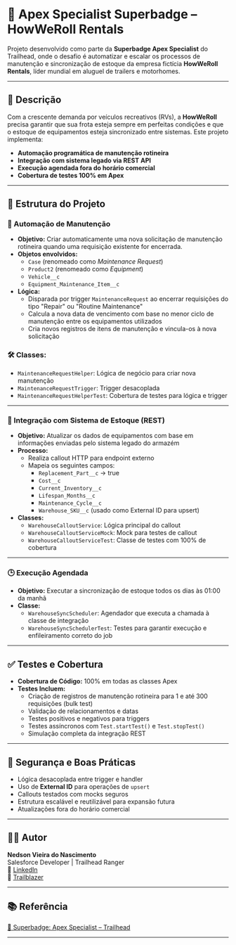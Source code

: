 # 🚐 Apex Specialist Superbadge – HowWeRoll Rentals

Projeto desenvolvido como parte da **Superbadge Apex Specialist** do Trailhead, onde o desafio é automatizar e escalar os processos de manutenção e sincronização de estoque da empresa fictícia **HowWeRoll Rentals**, líder mundial em aluguel de trailers e motorhomes.

---

## 🧾 Descrição

Com a crescente demanda por veículos recreativos (RVs), a **HowWeRoll** precisa garantir que sua frota esteja sempre em perfeitas condições e que o estoque de equipamentos esteja sincronizado entre sistemas. Este projeto implementa:

- **Automação programática de manutenção rotineira**
- **Integração com sistema legado via REST API**
- **Execução agendada fora do horário comercial**
- **Cobertura de testes 100% em Apex**

---

## 🧩 Estrutura do Projeto

### 🔁 Automação de Manutenção

- **Objetivo:** Criar automaticamente uma nova solicitação de manutenção rotineira quando uma requisição existente for encerrada.
- **Objetos envolvidos:**
  - `Case` (renomeado como *Maintenance Request*)
  - `Product2` (renomeado como *Equipment*)
  - `Vehicle__c`
  - `Equipment_Maintenance_Item__c`
- **Lógica:**
  - Disparada por trigger `MaintenanceRequest` ao encerrar requisições do tipo "Repair" ou "Routine Maintenance"
  - Calcula a nova data de vencimento com base no menor ciclo de manutenção entre os equipamentos utilizados
  - Cria novos registros de itens de manutenção e vincula-os à nova solicitação

### 🛠️ Classes:
- `MaintenanceRequestHelper`: Lógica de negócio para criar nova manutenção
- `MaintenanceRequestTrigger`: Trigger desacoplada
- `MaintenanceRequestHelperTest`: Cobertura de testes para lógica e trigger

---

### 🔗 Integração com Sistema de Estoque (REST)

- **Objetivo:** Atualizar os dados de equipamentos com base em informações enviadas pelo sistema legado do armazém
- **Processo:**
  - Realiza callout HTTP para endpoint externo
  - Mapeia os seguintes campos:
    - `Replacement_Part__c` → true
    - `Cost__c`
    - `Current_Inventory__c`
    - `Lifespan_Months__c`
    - `Maintenance_Cycle__c`
    - `Warehouse_SKU__c` (usado como External ID para upsert)
- **Classes:**
  - `WarehouseCalloutService`: Lógica principal do callout
  - `WarehouseCalloutServiceMock`: Mock para testes de callout
  - `WarehouseCalloutServiceTest`: Classe de testes com 100% de cobertura

---

### 🕒 Execução Agendada

- **Objetivo:** Executar a sincronização de estoque todos os dias às 01:00 da manhã
- **Classe:**
  - `WarehouseSyncScheduler`: Agendador que executa a chamada à classe de integração
  - `WarehouseSyncSchedulerTest`: Testes para garantir execução e enfileiramento correto do job

---

## ✅ Testes e Cobertura

- **Cobertura de Código:** 100% em todas as classes Apex
- **Testes Incluem:**
  - Criação de registros de manutenção rotineira para 1 e até 300 requisições (bulk test)
  - Validação de relacionamentos e datas
  - Testes positivos e negativos para triggers
  - Testes assíncronos com `Test.startTest()` e `Test.stopTest()`
  - Simulação completa da integração REST

---

## 🔐 Segurança e Boas Práticas

- Lógica desacoplada entre trigger e handler
- Uso de **External ID** para operações de `upsert`
- Callouts testados com mocks seguros
- Estrutura escalável e reutilizável para expansão futura
- Atualizações fora do horário comercial

---

## 🧑‍💻 Autor

**Nedson Vieira do Nascimento**  
Salesforce Developer | Trailhead Ranger  
🔗 [LinkedIn](https://www.linkedin.com/in/nedson-vieira/)  
🐻 [Trailblazer](https://www.salesforce.com/trailblazer/qnc912aeuektcnhbvp)

---

## 📚 Referência

[🔗 Superbadge: Apex Specialist – Trailhead](https://trailhead.salesforce.com/pt-BR/content/learn/superbadges/superbadge_apex)

---